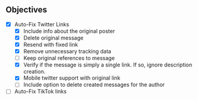 ## Objectives

- [x] Auto-Fix Twitter Links
  - [x] Include info about the original poster
  - [x] Delete original message
  - [x] Resend with fixed link
  - [x] Remove unnecessary tracking data
  - [ ] Keep original references to message
  - [x] Verify if the message is simply a single link. If so, ignore description creation.
  - [x] Mobile twitter support with original link
  - [ ] Include option to delete created messages for the author
- [ ] Auto-Fix TikTok links
